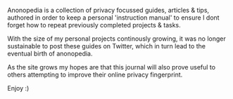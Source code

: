 Anonopedia is a collection of privacy focussed guides, articles & tips, authored in order to keep a personal 'instruction manual' to ensure I dont forget how to repeat previously completed projects & tasks.

With the size of my personal projects continously growing, it was no longer sustainable to post these guides on Twitter, which in turn lead to the eventual birth of anonopedia.

As the site grows my hopes are that this journal will also prove useful to others attempting to improve their online privacy fingerprint.

Enjoy :)
